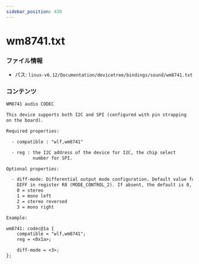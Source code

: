 ```yaml
---
sidebar_position: 430
---
```

# wm8741.txt

### ファイル情報

- パス: `linux-v6.12/Documentation/devicetree/bindings/sound/wm8741.txt`

### コンテンツ

```txt
WM8741 audio CODEC

This device supports both I2C and SPI (configured with pin strapping
on the board).

Required properties:

  - compatible : "wlf,wm8741"

  - reg : the I2C address of the device for I2C, the chip select
          number for SPI.

Optional properties:

  - diff-mode: Differential output mode configuration. Default value for field
    DIFF in register R8 (MODE_CONTROL_2). If absent, the default is 0, shall be:
    0 = stereo
    1 = mono left
    2 = stereo reversed
    3 = mono right

Example:

wm8741: codec@1a {
	compatible = "wlf,wm8741";
	reg = <0x1a>;

	diff-mode = <3>;
};

```
